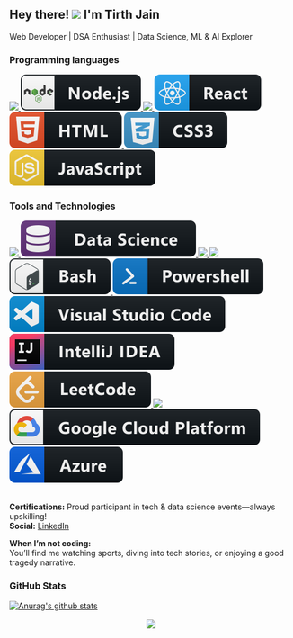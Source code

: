 ## Hey there! <img src="https://raw.githubusercontent.com/MartinHeinz/MartinHeinz/master/wave.gif" width="30px"> I'm Tirth Jain

Web Developer | DSA Enthusiast | Data Science, ML & AI Explorer

### Programming languages

<a href="#">
    <img src="https://raw.githubusercontent.com/fenix-hub/ColoredBadges/master/svg/dev/languages/python.svg">
</a> 

<a href="#">
    <img src="https://github.com/MikeCodesDotNET/ColoredBadges/blob/master/svg/dev/frameworks/nodejs.svg">
</a>

<a href="#">
    <img src="https://raw.githubusercontent.com/MikeCodesDotNET/ColoredBadges/master/svg/dev/languages/c.svg">
</a>


<a href="#">
    <img src="https://raw.githubusercontent.com/MikeCodesDotNET/ColoredBadges/master/svg/dev/frameworks/react.svg">
</a> 

<a href="#">
    <img src="https://raw.githubusercontent.com/MikeCodesDotNET/ColoredBadges/master/svg/dev/languages/html.svg">
</a> 

<a href="#">
    <img src="https://raw.githubusercontent.com/MikeCodesDotNET/ColoredBadges/master/svg/dev/languages/css3.svg">
</a> 

<a href="#">
    <img src="https://raw.githubusercontent.com/MikeCodesDotNET/ColoredBadges/master/svg/dev/languages/js.svg">
</a> 

<br>


### Tools and Technologies

<a href="#">
    <img src="https://raw.githubusercontent.com/klaasnicolaas/ColoredBadges/new-badges/svg/dev/tools/git.svg">
</a> 
<a href = "#">
    <img src = "https://github.com/MikeCodesDotNET/ColoredBadges/blob/master/svg/dev/misc/datascience.svg">
</a>
<a href="#">
    <img src="https://raw.githubusercontent.com/klaasnicolaas/ColoredBadges/new-badges/svg/dev/services/github.svg">
</a> 
<a href="#">
    <img src="https://raw.githubusercontent.com/klaasnicolaas/ColoredBadges/new-badges/svg/dev/tools/docker.svg">
</a> 
<a href="#">
    <img src="https://raw.githubusercontent.com/MikeCodesDotNET/ColoredBadges/master/svg/dev/tools/bash.svg">
</a> 
<a href="#">
    <img src="https://raw.githubusercontent.com/MikeCodesDotNET/ColoredBadges/master/svg/dev/tools/powershell.svg">
</a> 
<a href="#">
    <img src="https://raw.githubusercontent.com/MikeCodesDotNET/ColoredBadges/master/svg/dev/tools/visualstudio_code.svg">
</a> 
<a href="#">
    <img src="https://raw.githubusercontent.com/MikeCodesDotNET/ColoredBadges/master/svg/dev/tools/jetbrains_intellij.svg">
</a> 
<a href="#">
    <img src="https://github.com/MikeCodesDotNET/ColoredBadges/blob/master/svg/dev/services/leetcode.svg">
</a> 
<a> 
    <img src="https://raw.githubusercontent.com/PoorPocketsMcNewHold/ColoredBadges/refs/heads/master/svg/devices/linux.svg">
</a>
<a href="#">
    <img src="https://github.com/MikeCodesDotNET/ColoredBadges/blob/master/svg/dev/services/google_cloud_platform.svg">
</a> 

<a href="#">
    <img src="https://raw.githubusercontent.com/MikeCodesDotNET/ColoredBadges/refs/heads/master/svg/dev/services/azure.svg">
</a> 
<br>
<br>

**Certifications:** Proud participant in tech & data science events—always upskilling!  
**Social:** [LinkedIn](https://www.linkedin.com/in/tirth-jain-9b0616318/)

**When I’m not coding:**  
You’ll find me watching sports, diving into tech stories, or enjoying a good tragedy narrative.

### GitHub Stats

[![Anurag's github stats](https://github-readme-stats.vercel.app/api?username=jain-tirth&theme=dracula)](https://github.com/anuraghazra/github-readme-stats)


<!-- [![Top Langs](https://github-readme-stats.vercel.app/api/top-langs/?username=shravanasati&theme=dracula&langs_count=4&hide=html,jupyter%20notebook&layout=donut)](https://github.com/anuraghazra/github-readme-stats) -->

<p align="center">
    <a href="https://github.com/shravanasati">
    	<img align="center" src="https://github-readme-activity-graph.vercel.app/graph?username=jain-tirth&bg_color=0D1117&color=9a11d9&line=11a0d9&point=C1F7D0&hide_border=true">
    </a>
</p>

<br>

<!-- ### Contact me

 <a href="https://discordapp.com/users/710717865711501333">
    <img src="https://raw.githubusercontent.com/fenix-hub/ColoredBadges/master/svg/social/discord.svg">
</a>   -->

<!---<a href="mailto:dev.shravan@protonmail.com">
    <img src="https://raw.githubusercontent.com/MikeCodesDotNET/ColoredBadges/master/svg/social/email_me.svg">
</a>  

<br>
<br> -->

